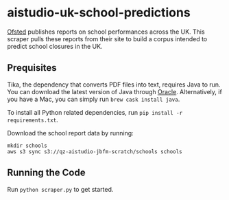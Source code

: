 # aistudio-uk-school-predictions
[Ofsted](https://reports.ofsted.gov.uk/) publishes reports on school performances across the UK. This scraper pulls these reports from their site to build a corpus intended to predict school closures in the UK.

## Prequisites
Tika, the dependency that converts PDF files into text, requires Java to run. You can download the latest version of Java through [Oracle](https://www.java.com/en/download/). Alternatively, if you have a Mac, you can simply run `brew cask install java`.

To install all Python related dependencies, run `pip install -r requirements.txt`.

Download the school report data by running:
```
mkdir schools
aws s3 sync s3://qz-aistudio-jbfm-scratch/schools schools
```
## Running the Code
Run `python scraper.py` to get started.

